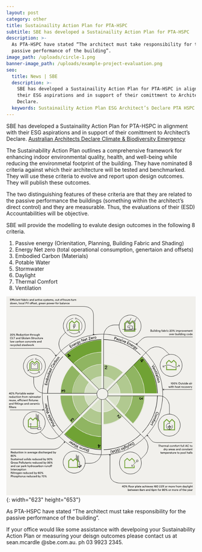 ```yaml
---
layout: post
category: other
title: Sustainaility Action Plan for PTA-HSPC
subtitle: SBE has developed a Sustainaility Action Plan for PTA-HSPC
description: >-
  As PTA-HSPC have stated “The architect must take responsibility for the
  passive performance of the building”.
image_path: /uploads/circle-1.png
banner-image_path: /uploads/example-project-evaluation.png
seo:
  title: News | SBE
  description: >-
    SBE has developed a Sustainaility Action Plan for PTA-HSPC in alignment with
    their ESG aspirations and in support of their comittment to Architect’s
    Declare.
  keywords: Sustainaility Action Plan ESG Architect’s Declare PTA HSPC.
---
```

SBE has developed a Sustainaility Action Plan for PTA-HSPC in alignment with their ESG aspirations and in support of their comittment to Architect’s Declare. [Australian Architects Declare Climate & Biodiversity Emergency](https://architectsdeclare.com.au/)

The Sustainability Action Plan outlines a comprehensive framework for enhancing indoor environmental quality, health, and well-being while reducing the environmetal footprint of the building. They have nominated 8 criteria against which their architecture will be tested and benchmarked. They will use these criteria to evolve and report upon design outcomes. They will publish these outcomes.

The two distinguishing features of these criteria are that they are related to the passive performance the buildings (something within the architect’s direct control) and they are measurable. Thus, the evaluations of their (ESD) Accountabilities will be objective.

SBE will provide the modelling to evalute design outcomes in the following 8 criteria.

1. Passive energy (Orienitation, Planning, Building Fabric and Shading)
2. Energy Net zero (total operational consumption, genertaion and offsets)
3. Embodied Carbon (Materials)
4. Potable Water
5. Stormwater
6. Daylight
7. Thermal Comfort
8. Ventilation

![](/uploads/example-score.png "Sample Assessment"){: width="623" height="653"}

As PTA-HSPC have stated “The architect must take responsibility for the passive performance of the building”.

If your office would like some assistance with develpoing your Sustainability Action Plan or measuring your deisgn outcomes please contact us at sean.mcardle @sbe.com.au. ph 03 9923 2345.